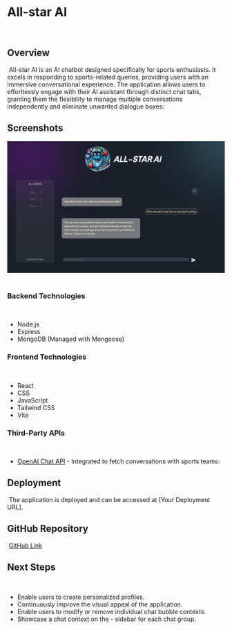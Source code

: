 # All-star AI
​
## Overview
​
All-star AI is an AI chatbot designed specifically for sports enthusiasts. It excels in responding to sports-related queries, providing users with an immersive conversational experience. The application allows users to effortlessly engage with their AI assistant through distinct chat tabs, granting them the flexibility to manage multiple conversations independently and eliminate unwanted dialogue boxes.
​
## Screenshots

![Alt text](./frontend/public/readmess.png?raw=true "Optional Title")
​
### Backend Technologies
​
- Node.js
- Express
- MongoDB (Managed with Mongoose)
​
### Frontend Technologies
​
- React
- CSS
- JavaScript
- Tailwind CSS
- Vite
​
### Third-Party APIs
​
- [OpenAI Chat API](https://platform.openai.com/docs/api-reference/chat) - Integrated to fetch conversations with sports teams.
​
## Deployment
​
The application is deployed and can be accessed at [Your Deployment URL].
​
## GitHub Repository
​
[GitHub Link](https://github.com/CarterN2000/Project-3)
​
## Next Steps
​
- Enable users to create personalized profiles.
- Continuously improve the visual appeal of the application.
- Enable users to modify or remove individual chat bubble contexts.
- Showcase a chat context on the - sidebar for each chat group.